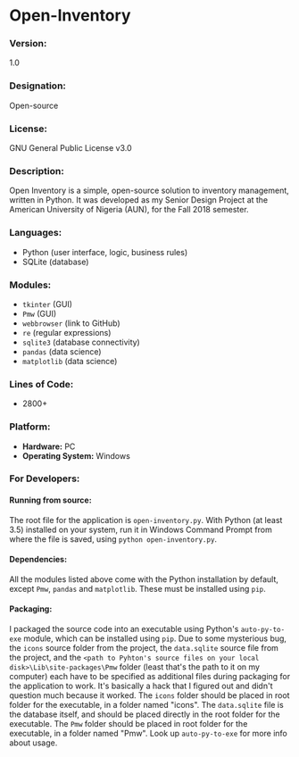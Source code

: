 # Open-Inventory

### Version: 
1.0

### Designation:
Open-source

### License: 
GNU General Public License v3.0

### Description:
Open Inventory is a simple, open-source solution to inventory management, written in Python. It was developed as my Senior Design Project at the American University of Nigeria (AUN), for the Fall 2018 semester.

### Languages:
* Python (user interface, logic, business rules)
* SQLite (database)

### Modules:
* ```tkinter``` (GUI)
* ```Pmw``` (GUI)
* ```webbrowser``` (link to GitHub)
* ```re``` (regular expressions)
* ```sqlite3``` (database connectivity)
* ```pandas``` (data science)
* ```matplotlib``` (data science)

### Lines of Code:
* 2800+

### Platform:
* **Hardware:** PC
* **Operating System:** Windows

### For Developers:

#### Running from source:
The root file for the application is ```open-inventory.py```. With Python (at least 3.5) installed on your system, run it in Windows Command Prompt from where the file is saved, using ```python open-inventory.py```.

#### Dependencies:
All the modules listed above come with the Python installation by default, except ```Pmw```, ```pandas``` and ```matplotlib```. These must be installed using ```pip```.

#### Packaging:
I packaged the source code into an executable using Python's ```auto-py-to-exe``` module, which can be installed using ```pip```. Due to some mysterious bug, the ```icons``` source folder from the project, the ```data.sqlite``` source file from the project, and the ```<path to Pyhton's source files on your local disk>\Lib\site-packages\Pmw``` folder (least that's the path to it on my computer) each have to be specified as additional files during packaging for the application to work. It's basically a hack that I figured out and didn't question much because it worked. The ```icons``` folder should be placed in root folder for the executable, in a folder named "icons". The ```data.sqlite``` file is the database itself, and should be placed directly in the root folder for the executable. The ```Pmw``` folder should be placed in root folder for the executable, in a folder named "Pmw". Look up ```auto-py-to-exe``` for more info about usage.  
